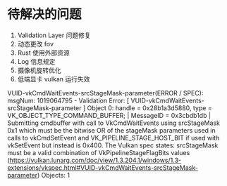 # 待解决的问题

1. Validation Layer  问题修复
2. 动态更改 fov
3. Rust 使用外部资源
4. Log 信息规定
5. 摄像机旋转优化
6. 低端显卡 vulkan 运行失效

VUID-vkCmdWaitEvents-srcStageMask-parameter(ERROR / SPEC): msgNum: 1019064795 - Validation Error: [ VUID-vkCmdWaitEvents-srcStageMask-parameter ] Object 0: handle = 0x28b1a3d5880, type = VK_OBJECT_TYPE_COMMAND_BUFFER; | MessageID = 0x3cbdb1db | Submitting cmdbuffer with call to VkCmdWaitEvents using srcStageMask 0x1 which must be the bitwise OR of the stageMask parameters used in calls to vkCmdSetEvent and VK_PIPELINE_STAGE_HOST_BIT if used with vkSetEvent but instead is 0x400. The Vulkan spec states: srcStageMask must be a valid combination of VkPipelineStageFlagBits values (https://vulkan.lunarg.com/doc/view/1.3.204.1/windows/1.3-extensions/vkspec.html#VUID-vkCmdWaitEvents-srcStageMask-parameter)
    Objects: 1
